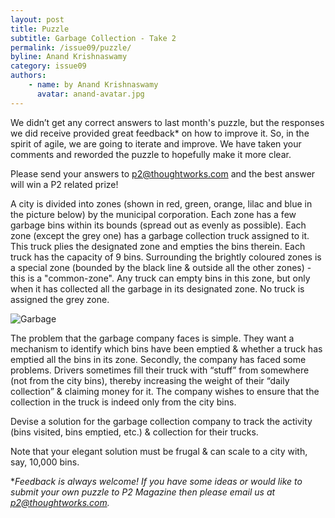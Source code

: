 ```yaml
---
layout: post
title: Puzzle
subtitle: Garbage Collection - Take 2
permalink: /issue09/puzzle/
byline: Anand Krishnaswamy
category: issue09
authors:
    - name: by Anand Krishnaswamy
      avatar: anand-avatar.jpg
---
```

We didn’t get any correct answers to last month's puzzle, but the responses we did receive provided great feedback* on how to improve it. So, in the spirit of agile, we are going to iterate and improve. We have taken your comments and reworded the puzzle to hopefully make it more clear.

Please send your answers to p2@thoughtworks.com and the best answer will win a P2 related prize!

A city is divided into zones (shown in red, green, orange, lilac and blue in the picture below) by the municipal corporation. Each zone has a few garbage bins within its bounds (spread out as evenly as possible). Each zone (except the grey one) has a garbage collection truck assigned to it. This truck plies the designated zone and empties the bins therein. Each truck has the capacity of 9 bins. Surrounding the brightly coloured zones is a special zone (bounded by the black line & outside all the other zones) - this is a "common-zone". Any truck can empty bins in this zone, but only when it has collected all the garbage in its designated zone. No truck is assigned the grey zone.

![Garbage](/p2/images/puzzle/garbage.png)

The problem that the garbage company faces is simple. They want a mechanism to identify which bins have been emptied & whether a truck has emptied all the bins in its zone. Secondly, the company has faced some problems. Drivers sometimes fill their truck with “stuff” from somewhere (not from the city bins), thereby increasing the weight of their “daily collection” & claiming money for it. The company wishes to ensure that the collection in the truck is indeed only from the city bins.

Devise a solution for the garbage collection company to track the activity (bins visited, bins emptied, etc.) & collection for their trucks.

Note that your elegant solution must be frugal & can scale to a city with, say, 10,000 bins.

**Feedback is always welcome! If you have some ideas or would like to submit your own puzzle to P2 Magazine then please email us at p2@thoughtworks.com.*







